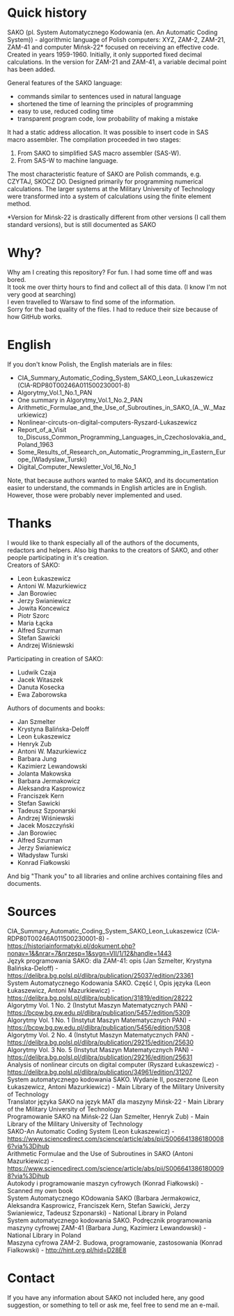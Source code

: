# Quick history
SAKO (pl. System Automatycznego Kodowania (en. An Automatic Coding System)) - algorithmic language of Polish computers: XYZ, ZAM-2, ZAM-21, ZAM-41 and computer Mińsk-22* focused on receiving an effective code. Created in years 1959-1960. Initially, it only supported fixed decimal calculations. In the version for ZAM-21 and ZAM-41, a variable decimal point has been added.

General features of the SAKO language:
- commands similar to sentences used in natural language
- shortened the time of learning the principles of programming
- easy to use, reduced coding time
- transparent program code, low probability of making a mistake

It had a static address allocation. It was possible to insert code in SAS macro assembler.
The compilation proceeded in two stages:
1. From SAKO to simplified SAS macro assembler (SAS-W).
2. From SAS-W to machine language.

The most characteristic feature of SAKO are Polish commands, e.g. CZYTAJ, SKOCZ DO.
Designed primarily for programming numerical calculations. The larger systems at the Military University of Technology were transformed into a system of calculations using the finite element method.

*Version for Mińsk-22 is drastically different from other versions (I call them standard versions), but is still documented as SAKO
# Why?
Why am I creating this repository? For fun. I had some time off and was bored.<br>
It took me over thirty hours to find and collect all of this data. (I know I'm not very good at searching)<br>
I even travelled to Warsaw to find some of the information.<br>
Sorry for the bad quality of the files. I had to reduce their size because of how GitHub works.

# English
If you don't know Polish, the English materials are in files:
- CIA_Summary_Automatic_Coding_System_SAKO_Leon_Lukaszewicz (CIA-RDP80T00246A011500230001-8)
- Algorytmy_Vol.1_No.1_PAN
- One summary in Algorytmy_Vol.1_No.2_PAN
- Arithmetic_Formulae_and_the_Use_of_Subroutines_in_SAKO_(A._W._Mazurkiewicz)
- Nonlinear-circuts-on-digital-computers-Ryszard-Lukaszewicz
- Report_of_a_Visit to_Discuss_Common_Programming_Languages_in_Czechoslovakia_and_Poland_1963
- Some_Results_of_Research_on_Automatic_Programming_in_Eastern_Europe_(Wladyslaw_Turski)
- Digital_Computer_Newsletter_Vol_16_No_1

Note, that because authors wanted to make SAKO, and its documentation easier to understand, the commands in English articles are in English. However, those were probably never implemented and used.

# Thanks
I would like to thank especially all of the authors of the documents, redactors and helpers. Also big thanks to the creators of SAKO, and other people participating in it's creation.<br>
Creators of SAKO:
- Leon Łukaszewicz
- Antoni W. Mazurkiewicz
- Jan Borowiec
- Jerzy Swianiewicz
- Jowita Koncewicz
- Piotr Szorc
- Maria Łącka
- Alfred Szurman
- Stefan Sawicki
- Andrzej Wiśniewski

Participating in creation of SAKO:
- Ludwik Czaja
- Jacek Witaszek
- Danuta Kosecka
- Ewa Zaborowska

Authors of documents and books:
- Jan Szmelter
- Krystyna Balińska-Deloff
- Leon Łukaszewicz
- Henryk Zub
- Antoni W. Mazurkiewicz
- Barbara Jung
- Kazimierz Lewandowski
- Jolanta Makowska
- Barbara Jermakowicz
- Aleksandra Kasprowicz
- Franciszek Kern
- Stefan Sawicki
- Tadeusz Szponarski
- Andrzej Wiśniewski
- Jacek Moszczyński
- Jan Borowiec
- Alfred Szurman
- Jerzy Swianiewicz
- Władysław Turski
- Konrad Fiałkowski

And big "Thank you" to all libraries and online archives containing files and documents.

# Sources
CIA_Summary_Automatic_Coding_System_SAKO_Leon_Lukaszewicz (CIA-RDP80T00246A011500230001-8) - https://historiainformatyki.pl/dokument.php?nonav=1&&nrar=7&nrzesp=1&sygn=VII/1/12&handle=1443<br>
Język programowania SAKO: dla ZAM-41: opis (Jan Szmelter, Krystyna Balińska-Deloff) - https://delibra.bg.polsl.pl/dlibra/publication/25037/edition/23361<br>
System Automatycznego Kodowania SAKO. Część I, Opis języka (Leon Łukaszewicz, Antoni Mazurkiewicz) - https://delibra.bg.polsl.pl/dlibra/publication/31819/edition/28222<br>
Algorytmy Vol. 1 No. 2 (Instytut Maszyn Matematycznych PAN) - https://bcpw.bg.pw.edu.pl/dlibra/publication/5457/edition/5309<br>
Algorytmy Vol. 1 No. 1 (Instytut Maszyn Matematycznych PAN) - https://bcpw.bg.pw.edu.pl/dlibra/publication/5456/edition/5308<br>
Algorytmy Vol. 2 No. 4 (Instytut Maszyn Matematycznych PAN) - https://delibra.bg.polsl.pl/dlibra/publication/29215/edition/25630  
Algorytmy Vol. 3 No. 5 (Instytut Maszyn Matematycznych PAN) - https://delibra.bg.polsl.pl/dlibra/publication/29216/edition/25631  
Analysis of nonlinear circuts on digital computer (Ryszard Łukaszewicz) - https://delibra.bg.polsl.pl/dlibra/publication/34961/edition/31207<br>
System automatycznego kodowania SAKO. Wydanie II, poszerzone (Leon Łukaszewicz, Antoni Mazurkiewicz) - Main Library of the Military University of Technology<br>
Translator języka SAKO na język MAT dla maszyny Mińsk-22 - Main Library of the Military University of Technology<br>
Programowanie SAKO na Mińsk-22 (Jan Szmelter, Henryk Zub) - Main Library of the Military University of Technology<br>
SAKO-An Automatic Coding System (Leon Łukaszewicz) - https://www.sciencedirect.com/science/article/abs/pii/S0066413861800086?via%3Dihub<br>
Arithmetic Formulae and the Use of Subroutines in SAKO (Antoni Mazurkiewicz) - https://www.sciencedirect.com/science/article/abs/pii/S0066413861800098?via%3Dihub<br>
Autokody i programowanie maszyn cyfrowych (Konrad Fiałkowski) - Scanned my own book  
System Automatycznego KOdowania SAKO (Barbara Jermakowicz, Aleksandra Kasprowicz, Franciszek Kern, Stefan Sawicki, Jerzy Swianiewicz, Tadeusz Szponarski) - National Library in Poland    
System automatycznego kodowania SAKO. Podręcznik programowania maszyny cyfrowej ZAM-41 (Barbara Jung, Kazimierz Lewandowski) - National Library in Poland  
Maszyna cyfrowa ZAM-2. Budowa, programowanie, zastosowania (Konrad Fialkowski) - http://hint.org.pl/hid=D28E8


# Contact
If you have any information about SAKO not included here, any good suggestion, or something to tell or ask me, feel free to send me an e-mail.
